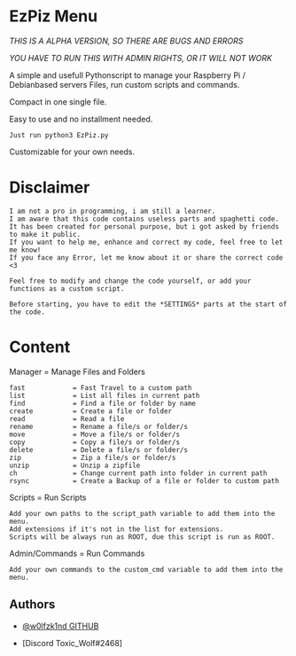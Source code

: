 
# EzPiz Menu

*THIS IS A ALPHA VERSION, SO THERE ARE BUGS AND ERRORS*

*YOU HAVE TO RUN THIS WITH ADMIN RIGHTS, OR IT WILL NOT WORK*

A simple and usefull Pythonscript to manage your Raspberry Pi / Debianbased servers Files, run custom scripts and commands.

Compact in one single file.

Easy to use and no installment needed.

    Just run python3 EzPiz.py

Customizable for your own needs.

# Disclaimer

    I am not a pro in programming, i am still a learner.
    I am aware that this code contains useless parts and spaghetti code.
    It has been created for personal purpose, but i got asked by friends to make it public.
    If you want to help me, enhance and correct my code, feel free to let me know!
    If you face any Error, let me know about it or share the correct code <3
    
    Feel free to modify and change the code yourself, or add your functions as a custom script.

    Before starting, you have to edit the *SETTINGS* parts at the start of the code.

# Content

Manager = Manage Files and Folders

    fast            = Fast Travel to a custom path
    list            = List all files in current path
    find            = Find a file or folder by name
    create          = Create a file or folder
    read            = Read a file
    rename          = Rename a file/s or folder/s
    move            = Move a file/s or folder/s
    copy            = Copy a file/s or folder/s
    delete          = Delete a file/s or folder/s
    zip             = Zip a file/s or folder/s
    unzip           = Unzip a zipfile
    ch              = Change current path into folder in current path
    rsync           = Create a Backup of a file or folder to custom path

Scripts = Run Scripts

    Add your own paths to the script_path variable to add them into the menu.
    Add extensions if it's not in the list for extensions.
    Scripts will be always run as ROOT, due this script is run as ROOT.

Admin/Commands = Run Commands

    Add your own commands to the custom_cmd variable to add them into the menu.


## Authors

- [@w0lfzk1nd GITHUB](https://www.github.com/w0lfzk1n)

- [Discord Toxic_Wolf#2468]

